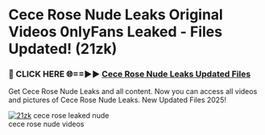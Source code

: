 # Cece Rose Nude Leaks Original Videos 0nlyFans Leaked - Files Updated! (21zk)

<h3>🔴 CLICK HERE 🌐==►► <a href="https://tinyurl.com/4mcuefdz" rel="nofollow">Cece Rose Nude Leaks Updated Files</a></h3>

Get Cece Rose Nude Leaks and all content. Now you can access all videos and pictures of Cece Rose Nude Leaks. New Updated Files 2025!

[![21zk](https://i.imgur.com/StAQSOY.gif)](https://tinyurl.com/4mcuefdz)
cece rose leaked nude<br>
cece rose nude videos